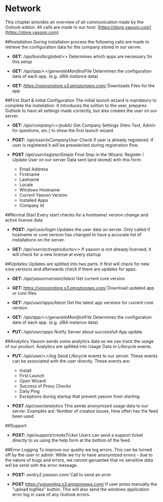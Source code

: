 # Network

This chapter provides an overview of all communication made by the Outlook addon.
All calls are made to our host:  [https://store.yasoon.com](https://store.yasoon.com)

##Installation
During installation process the following calls are made to retrieve the configuration data for the company stored in our server.
* **GET:** */api/bundle/global/<<bundleId>>* 
Determines which apps are necessary for this setup

* **GET:** */api/app/<<appId>>/generateManifestFile*
Determines the configuration data of each app. (e.g. JIRA instance data)

* **GET:** *https://yasoonstore.s3.amazonaws.com/*
Downloads Files for the app

##First Start & Initial Configuration
The initial launch wizard is mandatory to complete the installation.
It introduces the soltion to the user, prepares Outlook to have all settings made correctly, but also creates the user on our server. 

* **GET:** */api/company/<<companyId>>/public*
Get Company Settings (Intro Text, Admin for questions, etc.) to show the first launch wizard.

* **POST:** */api/user/isCompanyUser*
Check if user is already registered. If user is registered it will be preselected during registration flow.

* **POST** */api/user/registerSimple*
Final Step in the Wizard. Register / Update User on our server 
Data sent (and stored) with this form:
    * Email Address
    * Firstname
    * Lastname
    * Locale
    * Windows Hostname
    * Current Yasoon Version
    * Installed Apps
    * Company Id

##Normal Start
Every start checks for a hostname/ version change and active license data

*  **POST:** */api/user/login*
Updates the user data on server. Only called if hostname or core version has changed to have a accurate list of installations on the server.

* **GET:** */api/user/activeproducts/<<appNamespace>>*
If yasoon is not already licensed, it will check for a new license at every startup.

##Updates
Updates are splitted into two parts. It first will check for new core versions and afterwards check if there are updates for apps.

* **GET:** */api/yasoonversion/latest*
Get current core version

* **GET:** *https://yasoonstore.s3.amazonaws.com/*
Download updated app or core files. 

* **GET:** */api/user/apps/latest*
Get the latest app versions for current core version.

* **GET:** */api/app/<<appId>>/generateManifestFile*
Determines the configuration data of each app. (e.g. JIRA instance data)

* **PUT:** */api/user/apps*
Notify Server about successfull App update.

##Analytics
Yasoon sends some analytics data so we can track the usage of our product. 
Analytics are splitted into Usage Data or Lifecycle events.

* **PUT:** /api/user/<<userId>>/log
Send Lifecycle events to our server. These events can be associated with the user directly. These events are:
    * Install
    * First Launch
    * Open Wizard
    * Success of Proxy Checks
    * Daily Ping
    * Exceptions during startup that prevent yasoon from starting.

* **POST** */api/user/analytics*
This sends anonymized usage data to our server. Examples are: Number of created issues, How often has the feed been used.

##Support
* **POST:**  */api/support/createTicket*
Users can send a support ticket directly to us using the help form at the bottom of the feed.

##Error Logging
To improve our quality we log errors. This can be turned off by the user or admin.
While we try to have anonymized errors - due to the nature of bugs and errors, we cannot garuantee that no sensitive data will be send with the error message.

* **POST:** *sentry2.yasoon.com/*
Call to send an error

* **POST** *https://yasoonlog.s3.amazonaws.com/*
If user press manually the "upload logfiles" button.
This will also send the windows application error log in case of any Outlook errors.
